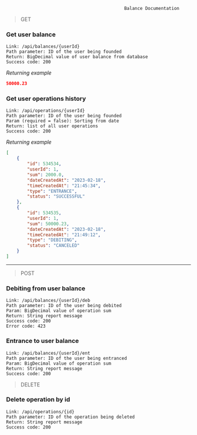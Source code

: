                                                  Balance Documentation

> GET

### Get user balance
````
Link: /api/balances/{userId}
Path parameter: ID of the user being founded 
Return: BigDecimal value of user balance from database
Success code: 200
````
*Returning example*
```json
50000.23
```

### Get user operations history
````
Link: /api/operations/{userId}
Path parameter: ID of the user being founded 
Param (required = false): Sorting from date
Return: list of all user operations 
Success code: 200
````

*Returning example*
```json
[
    {
        "id": 534534,
        "userId": 1,
        "sum": 2000.0,
        "dateCreatedAt": "2023-02-18",
        "timeCreatedAt": "21:45:34",
        "type": "ENTRANCE",
        "status": "SUCCESSFUL"
    },
    {
        "id": 534535,
        "userId": 1,
        "sum": 50000.23,
        "dateCreatedAt": "2023-02-18",
        "timeCreatedAt": "21:49:12",
        "type": "DEBITING",
        "status": "CANCELED"
    }
]
```

<hr>

>POST

### Debiting from user balance

````
Link: /api/balances/{userId}/deb
Path parameter: ID of the user being debited
Param: BigDecimal value of operation sum
Return: String report message
Success code: 200
Error code: 423
````

### Entrance to user balance

````
Link: /api/balances/{userId}/ent
Path parameter: ID of the user being entranced
Param: BigDecimal value of operation sum
Return: String report message
Success code: 200
````

> DELETE

### Delete operation by id

````
Link: /api/operations/{id}
Path parameter: ID of the operation being deleted
Return: String report message
Success code: 200
````
